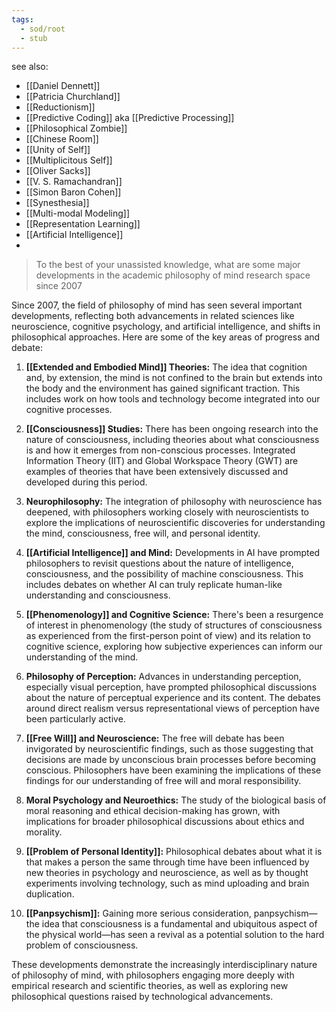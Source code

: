 ```yaml
---
tags:
  - sod/root
  - stub
---
```


see also:
- [[Daniel Dennett]]
- [[Patricia Churchland]]
- [[Reductionism]]
- [[Predictive Coding]] aka [[Predictive Processing]] 
- [[Philosophical Zombie]]
- [[Chinese Room]]
- [[Unity of Self]]
- [[Multiplicitous Self]]
- [[Oliver Sacks]]
- [[V. S. Ramachandran]]
- [[Simon Baron Cohen]]
- [[Synesthesia]]
- [[Multi-modal Modeling]]
- [[Representation Learning]]
- [[Artificial Intelligence]]
- 

>To the best of your unassisted knowledge, what are some major developments in the academic philosophy of mind research space since 2007

Since 2007, the field of philosophy of mind has seen several important developments, reflecting both advancements in related sciences like neuroscience, cognitive psychology, and artificial intelligence, and shifts in philosophical approaches. Here are some of the key areas of progress and debate:

1. **[[Extended and Embodied Mind]] Theories:** The idea that cognition and, by extension, the mind is not confined to the brain but extends into the body and the environment has gained significant traction. This includes work on how tools and technology become integrated into our cognitive processes.

2. **[[Consciousness]] Studies:** There has been ongoing research into the nature of consciousness, including theories about what consciousness is and how it emerges from non-conscious processes. Integrated Information Theory (IIT) and Global Workspace Theory (GWT) are examples of theories that have been extensively discussed and developed during this period.

3. **Neurophilosophy:** The integration of philosophy with neuroscience has deepened, with philosophers working closely with neuroscientists to explore the implications of neuroscientific discoveries for understanding the mind, consciousness, free will, and personal identity.

4. **[[Artificial Intelligence]] and Mind:** Developments in AI have prompted philosophers to revisit questions about the nature of intelligence, consciousness, and the possibility of machine consciousness. This includes debates on whether AI can truly replicate human-like understanding and consciousness.

5. **[[Phenomenology]] and Cognitive Science:** There's been a resurgence of interest in phenomenology (the study of structures of consciousness as experienced from the first-person point of view) and its relation to cognitive science, exploring how subjective experiences can inform our understanding of the mind.

6. **Philosophy of Perception:** Advances in understanding perception, especially visual perception, have prompted philosophical discussions about the nature of perceptual experience and its content. The debates around direct realism versus representational views of perception have been particularly active.

7. **[[Free Will]] and Neuroscience:** The free will debate has been invigorated by neuroscientific findings, such as those suggesting that decisions are made by unconscious brain processes before becoming conscious. Philosophers have been examining the implications of these findings for our understanding of free will and moral responsibility.

8. **Moral Psychology and Neuroethics:** The study of the biological basis of moral reasoning and ethical decision-making has grown, with implications for broader philosophical discussions about ethics and morality.

9. **[[Problem of Personal Identity]]:** Philosophical debates about what it is that makes a person the same through time have been influenced by new theories in psychology and neuroscience, as well as by thought experiments involving technology, such as mind uploading and brain duplication.

10. **[[Panpsychism]]:** Gaining more serious consideration, panpsychism—the idea that consciousness is a fundamental and ubiquitous aspect of the physical world—has seen a revival as a potential solution to the hard problem of consciousness.

These developments demonstrate the increasingly interdisciplinary nature of philosophy of mind, with philosophers engaging more deeply with empirical research and scientific theories, as well as exploring new philosophical questions raised by technological advancements.